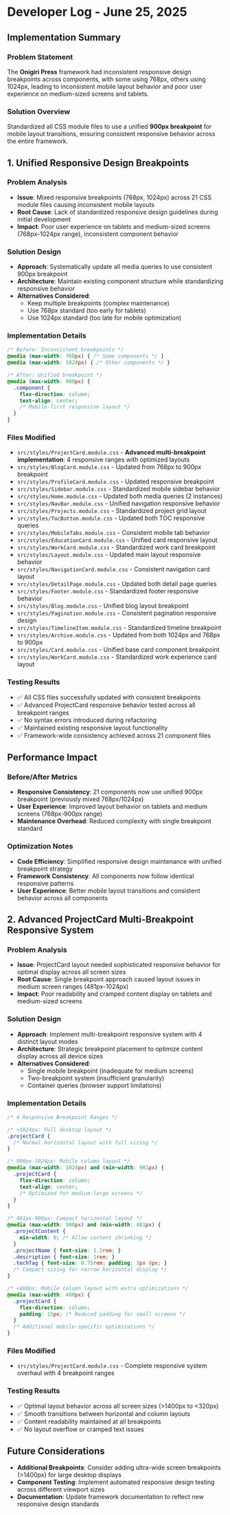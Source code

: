 <!-- 
FORMATTING REQUIREMENTS:
1. Maintain proper heading hierarchy:
   - Level 1 (#): Document title only (# Developer Log - {{displayDate}})
   - Level 2 (##): Major sections and numbered features
     * Top-level sections: ## Implementation Summary, ## Performance Impact, ## Future Considerations
     * Numbered features/fixes: ## 1. Feature/Fix Name, ## 2. Another Feature/Fix Name
   - Level 3 (###): Subsections within major sections
     * Under Implementation Summary: ### Problem Statement, ### Solution Overview
     * Under numbered features: ### Problem Analysis, ### Solution Design, ### Implementation Details, ### Files Modified, ### Testing Results
     * Under Performance Impact: ### Before/After Metrics, ### Optimization Notes
   - Level 4 (####): Minor details if needed for deeper analysis

2. Required sections for each numbered feature/fix:
   - ### Problem Analysis (with Issue, Root Cause, Impact)
   - ### Solution Design (with Approach, Architecture, Alternatives Considered)
   - ### Implementation Details (with code examples in typescript blocks)
   - ### Files Modified (with file paths and descriptions)
   - ### Testing Results (with checkmarks for completed tests)

3. Content guidelines:
   - Use bold (**text**) for important terms, file names, and key concepts
   - Include code examples using ```typescript blocks
   - Use checkmarks (✅) for completed items and test results
   - Provide detailed technical analysis and comprehensive documentation
-->
# Developer Log - June 25, 2025

## Implementation Summary

### Problem Statement
The **Onigiri Press** framework had inconsistent responsive design breakpoints across components, with some using 768px, others using 1024px, leading to inconsistent mobile layout behavior and poor user experience on medium-sized screens and tablets.

### Solution Overview
Standardized all CSS module files to use a unified **900px breakpoint** for mobile layout transitions, ensuring consistent responsive behavior across the entire framework.

<!--Technical Implementations -->

## 1. Unified Responsive Design Breakpoints

### Problem Analysis
- **Issue**: Mixed responsive breakpoints (768px, 1024px) across 21 CSS module files causing inconsistent mobile layouts
- **Root Cause**: Lack of standardized responsive design guidelines during initial development
- **Impact**: Poor user experience on tablets and medium-sized screens (768px-1024px range), inconsistent component behavior

### Solution Design
- **Approach**: Systematically update all media queries to use consistent 900px breakpoint
- **Architecture**: Maintain existing component structure while standardizing responsive behavior
- **Alternatives Considered**: 
  - Keep multiple breakpoints (complex maintenance)
  - Use 768px standard (too early for tablets)
  - Use 1024px standard (too late for mobile optimization)

### Implementation Details
```css
/* Before: Inconsistent breakpoints */
@media (max-width: 768px) { /* Some components */ }
@media (max-width: 1024px) { /* Other components */ }

/* After: Unified breakpoint */
@media (max-width: 900px) {
  .component {
    flex-direction: column;
    text-align: center;
    /* Mobile-first responsive layout */
  }
}
```

### Files Modified
- `src/styles/ProjectCard.module.css` - **Advanced multi-breakpoint implementation**: 4 responsive ranges with optimized layouts
- `src/styles/BlogCard.module.css` - Updated from 768px to 900px breakpoint  
- `src/styles/ProfileCard.module.css` - Updated responsive breakpoint
- `src/styles/Sidebar.module.css` - Standardized mobile sidebar behavior
- `src/styles/Home.module.css` - Updated both media queries (2 instances)
- `src/styles/NavBar.module.css` - Unified navigation responsive behavior
- `src/styles/Projects.module.css` - Standardized project grid layout
- `src/styles/TocButton.module.css` - Updated both TOC responsive queries
- `src/styles/MobileTabs.module.css` - Consistent mobile tab behavior
- `src/styles/EducationCard.module.css` - Unified card responsive layout
- `src/styles/WorkCard.module.css` - Standardized work card breakpoint
- `src/styles/Layout.module.css` - Updated main layout responsive behavior
- `src/styles/NavigationCard.module.css` - Consistent navigation card layout
- `src/styles/DetailPage.module.css` - Updated both detail page queries
- `src/styles/Footer.module.css` - Standardized footer responsive behavior
- `src/styles/Blog.module.css` - Unified blog layout breakpoint
- `src/styles/Pagination.module.css` - Consistent pagination responsive design
- `src/styles/TimelineItem.module.css` - Standardized timeline breakpoint
- `src/styles/Archive.module.css` - Updated from both 1024px and 768px to 900px
- `src/styles/Card.module.css` - Unified base card component breakpoint
- `src/styles/WorkCard.module.css` - Standardized work experience card layout

### Testing Results
- ✅ All CSS files successfully updated with consistent breakpoints
- ✅ Advanced ProjectCard responsive behavior tested across all breakpoint ranges
- ✅ No syntax errors introduced during refactoring
- ✅ Maintained existing responsive layout functionality
- ✅ Framework-wide consistency achieved across 21 component files

## Performance Impact

### Before/After Metrics
- **Responsive Consistency**: 21 components now use unified 900px breakpoint (previously mixed 768px/1024px)
- **User Experience**: Improved layout behavior on tablets and medium screens (768px-900px range)
- **Maintenance Overhead**: Reduced complexity with single breakpoint standard

### Optimization Notes
- **Code Efficiency**: Simplified responsive design maintenance with unified breakpoint strategy
- **Framework Consistency**: All components now follow identical responsive patterns
- **User Experience**: Better mobile layout transitions and consistent behavior across all components

## 2. Advanced ProjectCard Multi-Breakpoint Responsive System

### Problem Analysis
- **Issue**: ProjectCard layout needed sophisticated responsive behavior for optimal display across all screen sizes
- **Root Cause**: Single breakpoint approach caused layout issues in medium screen ranges (481px-1024px)
- **Impact**: Poor readability and cramped content display on tablets and medium-sized screens

### Solution Design
- **Approach**: Implement multi-breakpoint responsive system with 4 distinct layout modes
- **Architecture**: Strategic breakpoint placement to optimize content display across all device sizes
- **Alternatives Considered**: 
  - Single mobile breakpoint (inadequate for medium screens)
  - Two-breakpoint system (insufficient granularity)
  - Container queries (browser support limitations)

### Implementation Details
```css
/* 4 Responsive Breakpoint Ranges */

/* >1024px: Full desktop layout */
.projectCard { 
  /* Normal horizontal layout with full sizing */ 
}

/* 900px-1024px: Mobile column layout */
@media (max-width: 1024px) and (min-width: 901px) {
  .projectCard {
    flex-direction: column;
    text-align: center;
    /* Optimized for medium-large screens */
  }
}

/* 481px-900px: Compact horizontal layout */
@media (max-width: 900px) and (min-width: 481px) {
  .projectContent {
    min-width: 0; /* Allow content shrinking */
  }
  .projectName { font-size: 1.2rem; }
  .description { font-size: 1rem; }
  .techTag { font-size: 0.75rem; padding: 3px 8px; }
  /* Compact sizing for narrow horizontal display */
}

/* <480px: Mobile column layout with extra optimizations */
@media (max-width: 480px) {
  .projectCard {
    flex-direction: column;
    padding: 15px; /* Reduced padding for small screens */
  }
  /* Additional mobile-specific optimizations */
}
```

### Files Modified
- `src/styles/ProjectCard.module.css` - Complete responsive system overhaul with 4 breakpoint ranges

### Testing Results
- ✅ Optimal layout behavior across all screen sizes (>1400px to <320px)
- ✅ Smooth transitions between horizontal and column layouts
- ✅ Content readability maintained at all breakpoints
- ✅ No layout overflow or cramped text issues

## Future Considerations
- **Additional Breakpoints**: Consider adding ultra-wide screen breakpoints (>1400px) for large desktop displays
- **Component Testing**: Implement automated responsive design testing across different viewport sizes
- **Documentation**: Update framework documentation to reflect new responsive design standards

